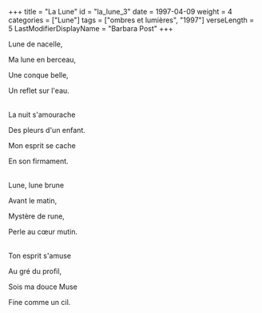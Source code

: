 +++
title = "La Lune"
id = "la_lune_3"
date = 1997-04-09
weight = 4
categories = ["Lune"]
tags = ["ombres et lumières", "1997"]
verseLength = 5
LastModifierDisplayName = "Barbara Post"
+++

Lune de nacelle,

Ma lune en berceau,

Une conque belle,

Un reflet sur l'eau.

 \
La nuit s'amourache

Des pleurs d'un enfant.

Mon esprit se cache

En son firmament.

 \
Lune, lune brune

Avant le matin,

Mystère de rune,

Perle au cœur mutin.

 \
Ton esprit s'amuse

Au gré du profil,

Sois ma douce Muse

Fine comme un cil.
